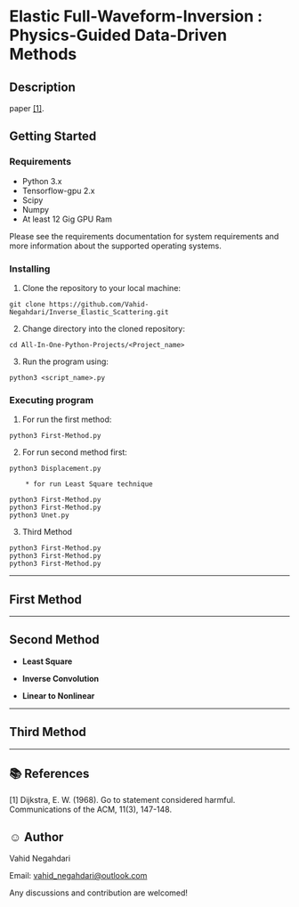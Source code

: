 # Elastic Full-Waveform-Inversion : Physics-Guided Data-Driven Methods

## Description
paper [[1]](#1).
## Getting Started
### Requirements

* Python 3.x
* Tensorflow-gpu 2.x
* Scipy 
* Numpy
* At least 12 Gig GPU Ram

Please see the requirements documentation for system requirements and more
information about the supported operating systems.
### Installing
1. Clone the repository to your local machine:
``` 
git clone https://github.com/Vahid-Negahdari/Inverse_Elastic_Scattering.git
```

2. Change directory into the cloned repository:
``` 
cd All-In-One-Python-Projects/<Project_name>
```

3. Run the program using:
``` 
python3 <script_name>.py
```
### Executing program

1. For run the first method:
``` 
python3 First-Method.py
```


2. For run second method  first:
``` 
python3 Displacement.py
```

        * for run Least Square technique
      

```
python3 First-Method.py
python3 First-Method.py
python3 Unet.py
```
3. Third Method
```
python3 First-Method.py
python3 First-Method.py
python3 First-Method.py
```






---
## First Method




---
## Second Method
- **Least Square**


- **Inverse Convolution**


- **Linear to Nonlinear**




---
## Third Method



---
## :books: References 
<a id="1">[1]</a> 
Dijkstra, E. W. (1968). 
Go to statement considered harmful. 
Communications of the ACM, 11(3), 147-148.

## :relaxed: Author  
Vahid Negahdari

Email:  <vahid_negahdari@outlook.com>

Any discussions and contribution are welcomed!